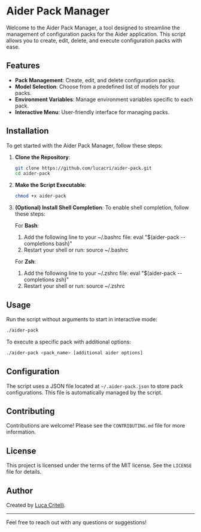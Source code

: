 # Aider Pack Manager

Welcome to the Aider Pack Manager, a tool designed to streamline the management of configuration packs for the Aider application. This script allows you to create, edit, delete, and execute configuration packs with ease.

## Features

- **Pack Management**: Create, edit, and delete configuration packs.
- **Model Selection**: Choose from a predefined list of models for your packs.
- **Environment Variables**: Manage environment variables specific to each pack.
- **Interactive Menu**: User-friendly interface for managing packs.

## Installation

To get started with the Aider Pack Manager, follow these steps:

1. **Clone the Repository**:

   ```bash
   git clone https://github.com/lucacri/aider-pack.git
   cd aider-pack
   ```

2. **Make the Script Executable**:

   ```bash
   chmod +x aider-pack
   ```

3. **(Optional) Install Shell Completion**:
   To enable shell completion, follow these steps:

   For **Bash**:
   1. Add the following line to your ~/.bashrc file:
      eval "$(aider-pack --completions bash)"
   2. Restart your shell or run:
      source ~/.bashrc

   For **Zsh**:
   1. Add the following line to your ~/.zshrc file:
      eval "$(aider-pack --completions zsh)"
   2. Restart your shell or run:
      source ~/.zshrc

## Usage

Run the script without arguments to start in interactive mode:

```bash
./aider-pack
```

To execute a specific pack with additional options:

```bash
./aider-pack <pack_name> [additional aider options]
```

## Configuration

The script uses a JSON file located at `~/.aider-pack.json` to store pack configurations. This file is automatically managed by the script.

## Contributing

Contributions are welcome! Please see the `CONTRIBUTING.md` file for more information.

## License

This project is licensed under the terms of the MIT license. See the `LICENSE` file for details.

## Author

Created by [Luca Critelli](https://github.com/lucacri).

---

Feel free to reach out with any questions or suggestions!
